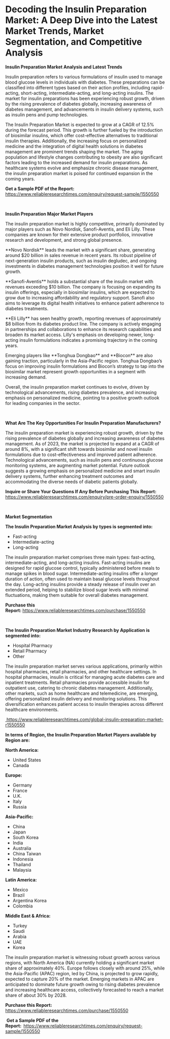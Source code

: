 <p><h1>Decoding the Insulin Preparation Market: A Deep Dive into the Latest Market Trends, Market Segmentation, and Competitive Analysis</h1></p><p><strong>Insulin Preparation Market Analysis and Latest Trends</strong></p>
<p><p>Insulin preparation refers to various formulations of insulin used to manage blood glucose levels in individuals with diabetes. These preparations can be classified into different types based on their action profiles, including rapid-acting, short-acting, intermediate-acting, and long-acting insulins. The market for insulin preparations has been experiencing robust growth, driven by the rising prevalence of diabetes globally, increasing awareness of diabetes management, and advancements in insulin delivery systems, such as insulin pens and pump technologies.</p><p>The Insulin Preparation Market is expected to grow at a CAGR of 12.5% during the forecast period. This growth is further fueled by the introduction of biosimilar insulins, which offer cost-effective alternatives to traditional insulin therapies. Additionally, the increasing focus on personalized medicine and the integration of digital health solutions in diabetes management are prominent trends shaping the market. The aging population and lifestyle changes contributing to obesity are also significant factors leading to the increased demand for insulin preparations. As healthcare systems evolve and emphasize chronic disease management, the insulin preparation market is poised for continued expansion in the coming years.</p></p>
<p><strong>Get a Sample PDF of the Report:&nbsp;</strong> <a href="https://www.reliableresearchtimes.com/enquiry/request-sample/1550550?utm_campaign=2627&utm_medium=2&utm_source=Github&utm_content=ia&utm_term=19042025&utm_id=insulin-preparation">https://www.reliableresearchtimes.com/enquiry/request-sample/1550550</a></p>
<p>&nbsp;</p>
<p><strong>Insulin Preparation Major Market Players</strong></p>
<p><p>The insulin preparation market is highly competitive, primarily dominated by major players such as Novo Nordisk, Sanofi-Aventis, and Eli Lilly. These companies are known for their extensive product portfolios, innovative research and development, and strong global presence.</p><p>**Novo Nordisk** leads the market with a significant share, generating around $20 billion in sales revenue in recent years. Its robust pipeline of next-generation insulin products, such as insulin degludec, and ongoing investments in diabetes management technologies position it well for future growth.</p><p>**Sanofi-Aventis** holds a substantial share of the insulin market with revenues exceeding $10 billion. The company is focusing on expanding its insulin offerings, especially in biosimilar insulins, which are expected to grow due to increasing affordability and regulatory support. Sanofi also aims to leverage its digital health initiatives to enhance patient adherence to diabetes treatments.</p><p>**Eli Lilly** has seen healthy growth, reporting revenues of approximately $8 billion from its diabetes product line. The company is actively engaging in partnerships and collaborations to enhance its research capabilities and broaden its market access. Lilly's emphasis on developing newer, long-acting insulin formulations indicates a promising trajectory in the coming years.</p><p>Emerging players like **Tonghua Dongbao** and **Biocon** are also gaining traction, particularly in the Asia-Pacific region. Tonghua Dongbao’s focus on improving insulin formulations and Biocon’s strategy to tap into the biosimilar market represent growth opportunities in a segment with increasing demand.</p><p>Overall, the insulin preparation market continues to evolve, driven by technological advancements, rising diabetes prevalence, and increasing emphasis on personalized medicine, pointing to a positive growth outlook for leading companies in the sector.</p></p>
<p>&nbsp;</p>
<p><strong>What Are The Key Opportunities For Insulin Preparation Manufacturers?</strong></p>
<p><p>The insulin preparation market is experiencing robust growth, driven by the rising prevalence of diabetes globally and increasing awareness of diabetes management. As of 2023, the market is projected to expand at a CAGR of around 8%, with a significant shift towards biosimilar and novel insulin formulations due to cost-effectiveness and improved patient adherence. Technological advancements, such as insulin pens and continuous glucose monitoring systems, are augmenting market potential. Future outlook suggests a growing emphasis on personalized medicine and smart insulin delivery systems, further enhancing treatment outcomes and accommodating the diverse needs of diabetic patients globally.</p></p>
<p><strong>Inquire or Share Your Questions If Any Before Purchasing This Report:</strong> <a href="https://www.reliableresearchtimes.com/enquiry/pre-order-enquiry/1550550?utm_campaign=2627&utm_medium=2&utm_source=Github&utm_content=ia&utm_term=19042025&utm_id=insulin-preparation">https://www.reliableresearchtimes.com/enquiry/pre-order-enquiry/1550550</a></p>
<p>&nbsp;</p>
<p><strong>Market Segmentation</strong></p>
<p><strong>The Insulin Preparation Market Analysis by types is segmented into:</strong></p>
<p><ul><li>Fast-acting</li><li>Intermediate-acting</li><li>Long-acting</li></ul></p>
<p><p>The insulin preparation market comprises three main types: fast-acting, intermediate-acting, and long-acting insulins. Fast-acting insulins are designed for rapid glucose control, typically administered before meals to manage spikes in blood sugar. Intermediate-acting insulins offer a longer duration of action, often used to maintain basal glucose levels throughout the day. Long-acting insulins provide a steady release of insulin over an extended period, helping to stabilize blood sugar levels with minimal fluctuations, making them suitable for overall diabetes management.</p></p>
<p><strong>Purchase this Report:&nbsp;</strong><a href="https://www.reliableresearchtimes.com/purchase/1550550?utm_campaign=2627&utm_medium=2&utm_source=Github&utm_content=ia&utm_term=19042025&utm_id=insulin-preparation">https://www.reliableresearchtimes.com/purchase/1550550</a></p>
<p>&nbsp;</p>
<p><strong>The Insulin Preparation Market Industry Research by Application is segmented into:</strong></p>
<p><ul><li>Hospital Pharmacy</li><li>Retail Pharmacy</li><li>Other</li></ul></p>
<p><p>The insulin preparation market serves various applications, primarily within hospital pharmacies, retail pharmacies, and other healthcare settings. In hospital pharmacies, insulin is critical for managing acute diabetes care and inpatient treatments. Retail pharmacies provide accessible insulin for outpatient use, catering to chronic diabetes management. Additionally, other markets, such as home healthcare and telemedicine, are emerging, offering personalized insulin delivery and monitoring solutions. This diversification enhances patient access to insulin therapies across different healthcare environments.</p></p>
<p><a href="https://www.reliableresearchtimes.com/global-insulin-preparation-market-r1550550?utm_campaign=2627&utm_medium=2&utm_source=Github&utm_content=ia&utm_term=19042025&utm_id=insulin-preparation">&nbsp;https://www.reliableresearchtimes.com/global-insulin-preparation-market-r1550550</a></p>
<p><strong>In terms of Region, the Insulin Preparation Market Players available by Region are:</strong></p>
<p>
    <p> <strong> North America: </strong>
        <ul>
            <li>United States</li>
            <li>Canada</li>
        </ul>
        </p> 
    <p> <strong> Europe: </strong>
        <ul>
            <li>Germany</li>
            <li>France</li>
            <li>U.K.</li>
            <li>Italy</li>
            <li>Russia</li>
        </ul>
        </p> 
    <p> <strong> Asia-Pacific: </strong>
        <ul>
            <li>China</li>
            <li>Japan</li>
            <li>South Korea</li>
            <li>India</li>
            <li>Australia</li>
            <li>China Taiwan</li>
            <li>Indonesia</li>
            <li>Thailand</li>
            <li>Malaysia</li>
        </ul>
        </p> 
    <p> <strong> Latin America: </strong>
        <ul>
            <li>Mexico</li>
            <li>Brazil</li>
            <li>Argentina Korea</li>
            <li>Colombia</li>
        </ul>
        </p> 
    <p> <strong> Middle East & Africa: </strong>
        <ul>
            <li>Turkey</li>
            <li>Saudi</li>
            <li>Arabia</li>
            <li>UAE</li>
            <li>Korea</li>
        </ul>
    </p>
    </p>
<p><p>The insulin preparation market is witnessing robust growth across various regions, with North America (NA) currently holding a significant market share of approximately 40%. Europe follows closely with around 25%, while the Asia-Pacific (APAC) region, led by China, is projected to grow rapidly, expected to capture 20% of the market. Emerging markets in APAC are anticipated to dominate future growth owing to rising diabetes prevalence and increasing healthcare access, collectively forecasted to reach a market share of about 30% by 2028.</p></p>
<p><strong>Purchase this Report: </strong><a href="https://www.reliableresearchtimes.com/purchase/1550550?utm_campaign=2627&utm_medium=2&utm_source=Github&utm_content=ia&utm_term=19042025&utm_id=insulin-preparation">https://www.reliableresearchtimes.com/purchase/1550550</a></p>
<p>&nbsp;<strong>Get a Sample PDF of the Report:&nbsp;&nbsp;</strong><a href="https://www.reliableresearchtimes.com/enquiry/request-sample/1550550?utm_campaign=2627&utm_medium=2&utm_source=Github&utm_content=ia&utm_term=19042025&utm_id=insulin-preparation">https://www.reliableresearchtimes.com/enquiry/request-sample/1550550</a></p>
<p><strong></strong></p>
<p><p></p><p></p><p></p></p>